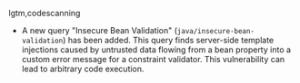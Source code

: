 lgtm,codescanning
* A new query "Insecure Bean Validation" (`java/insecure-bean-validation`) has been added. This query 
  finds server-side template injections caused by untrusted data flowing from a bean 
  property into a custom error message for a constraint validator. This 
  vulnerability can lead to arbitrary code execution.
